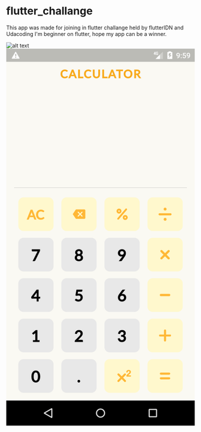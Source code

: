 # flutter_challange
  
This app was made for joining in flutter challange held by flutterIDN and Udacoding
I'm beginner on flutter, hope my app can be a winner.

![alt text](https://github.com/ahmadnurrizal/flutter-challenge/blob/master/output1.png=250x)
![alt text](https://github.com/ahmadnurrizal/flutter-challenge/blob/master/output2.png)
